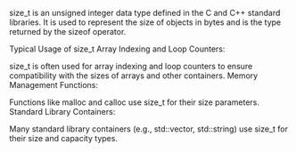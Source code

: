 size_t is an unsigned integer data type defined in the C and C++ standard libraries. It is used to represent the size of objects in bytes and is the type returned by the sizeof operator.

Typical Usage of size_t
Array Indexing and Loop Counters:

size_t is often used for array indexing and loop counters to ensure compatibility with the sizes of arrays and other containers.
Memory Management Functions:

Functions like malloc and calloc use size_t for their size parameters.
Standard Library Containers:

Many standard library containers (e.g., std::vector, std::string) use size_t for their size and capacity types.
